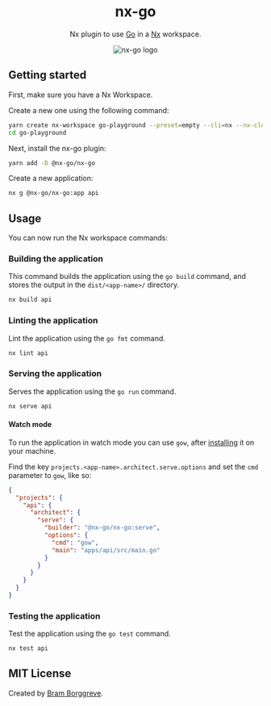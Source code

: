 <div align="center">
  <h1>nx-go</h1>
  <p>Nx plugin to use <a href="https://go.dev">Go</a> in a <a href="https://nx.dev">Nx</a> workspace.</p>
  <img src="https://github.com/nx-go.png" title="nx-go" alt="nx-go logo">
</div>

## Getting started

First, make sure you have a Nx Workspace.

Create a new one using the following command:

```bash
yarn create nx-workspace go-playground --preset=empty --cli=nx --nx-cloud true
cd go-playground
```

Next, install the nx-go plugin:

```bash
yarn add -D @nx-go/nx-go
```

Create a new application:

```bash
nx g @nx-go/nx-go:app api
```

## Usage

You can now run the Nx workspace commands:

### Building the application

This command builds the application using the `go build` command, and stores the output in the `dist/<app-name>/` directory.

```bash
nx build api
```

### Linting the application

Lint the application using the `go fmt` command.

```bash
nx lint api
```

### Serving the application

Serves the application using the `go run` command.

```bash
nx serve api
```

#### Watch mode

To run the application in watch mode you can use `gow`, after [installing](https://github.com/mitranim/gow#installation) it on your machine.

Find the key `projects.<app-name>.architect.serve.options` and set the `cmd` parameter to `gow`, like so:

```json
{
  "projects": {
    "api": {
      "architect": {
        "serve": {
          "builder": "@nx-go/nx-go:serve",
          "options": {
            "cmd": "gow",
            "main": "apps/api/src/main.go"
          }
        }
      }
    }
  }
}
```

### Testing the application

Test the application using the `go test` command.

```bash
nx test api
```

## MIT License

Created by [Bram Borggreve](https://github.com/beeman).
